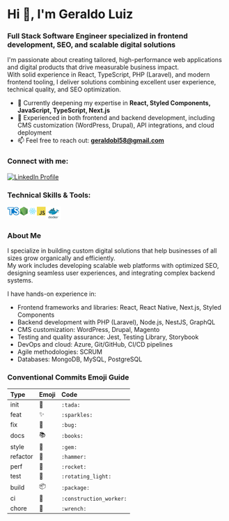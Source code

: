 <h1 align="left">Hi 👋, I'm Geraldo Luiz</h1>
<h3 align="left">Full Stack Software Engineer specialized in frontend development, SEO, and scalable digital solutions</h3>

I'm passionate about creating tailored, high-performance web applications and digital products that drive measurable business impact.  
With solid experience in React, TypeScript, PHP (Laravel), and modern frontend tooling, I deliver solutions combining excellent user experience, technical quality, and SEO optimization.

- 🌱 Currently deepening my expertise in **React, Styled Components, JavaScript, TypeScript, Next.js**  
- 🚀 Experienced in both frontend and backend development, including CMS customization (WordPress, Drupal), API integrations, and cloud deployment  
- 📫 Feel free to reach out: **geraldobl58@gmail.com**

<h3 align="left">Connect with me:</h3>
<p align="left">
  <a href="https://www.linkedin.com/in/geraldo-luiz-b626ab31/" target="_blank">
    <img align="center" src="https://raw.githubusercontent.com/rahuldkjain/github-profile-readme-generator/master/src/images/icons/Social/linked-in-alt.svg" alt="LinkedIn Profile" height="20" width="20" />
  </a>
</p>

<h3 align="left">Technical Skills & Tools:</h3>

<img align="left" height="20" alt="TypeScript" src="https://raw.githubusercontent.com/geraldobl58/geraldobl58/master/images/typescript.png" />
<img align="left" height="20" alt="Node.js" src="https://raw.githubusercontent.com/geraldobl58/geraldobl58/master/images/nodejs.png" />
<img align="left" height="20" alt="React" src="https://raw.githubusercontent.com/geraldobl58/geraldobl58/master/images/react.png" />
<img align="left" height="20" alt="JavaScript" src="https://raw.githubusercontent.com/geraldobl58/geraldobl58/master/images/javascript.png" />
<img height="30" alt="Docker" src="https://raw.githubusercontent.com/geraldobl58/geraldobl58/master/images/docker.png" />

<br clear="both" />

<h3 align="left">About Me</h3>

I specialize in building custom digital solutions that help businesses of all sizes grow organically and efficiently.  
My work includes developing scalable web platforms with optimized SEO, designing seamless user experiences, and integrating complex backend systems.  

I have hands-on experience in:

- Frontend frameworks and libraries: React, React Native, Next.js, Styled Components  
- Backend development with PHP (Laravel), Node.js, NestJS, GraphQL  
- CMS customization: WordPress, Drupal, Magento  
- Testing and quality assurance: Jest, Testing Library, Storybook  
- DevOps and cloud: Azure, Git/GitHub, CI/CD pipelines  
- Agile methodologies: SCRUM  
- Databases: MongoDB, MySQL, PostgreSQL  

<h3 align="left">Conventional Commits Emoji Guide</h3>

| Type     | Emoji                 | Code                    |
|:---------|:----------------------|:------------------------|
| init     | 🎉                    | `:tada:`                |
| feat     | ✨                    | `:sparkles:`            |
| fix      | 🐛                    | `:bug:`                 |
| docs     | 📚                    | `:books:`               |
| style    | 💎                    | `:gem:`                 |
| refactor | 🔨                    | `:hammer:`              |
| perf     | 🚀                    | `:rocket:`              |
| test     | 🚨                    | `:rotating_light:`      |
| build    | 📦                    | `:package:`             |
| ci       | 👷                    | `:construction_worker:` |
| chore    | 🔧                    | `:wrench:`              |

